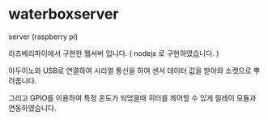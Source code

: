 # waterboxserver
server (raspberry pi)

라즈베리파이에서 구현한 웹서버 입니다. ( nodejs 로 구현하였습니다. )

아두이노와 USB로 연결하여 시리얼 통신을 하여 센서 데이터 값을 받아와 소켓으로 뿌려줍니다.

그리고 GPIO를 이용하여 특정 온도가 되었을때 히터를 제어할 수 있게 릴레이 모듈과 연동하였습니다.
